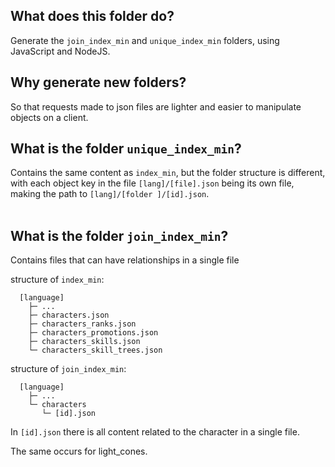 ## What does this folder do?
Generate the `join_index_min` and `unique_index_min` folders, using JavaScript and NodeJS.

## Why generate new folders?
So that requests made to json files are lighter and easier to manipulate objects on a client.

## What is the folder `unique_index_min`?
Contains the same content as `index_min`, but the folder structure is different, with each object key in the file `[lang]/[file].json` being its own file, making the path to `[lang]/[folder ]/[id].json`.<br/><br/>

## What is the folder `join_index_min`?
Contains files that can have relationships in a single file

structure of `index_min`:
```
  [language]
    ├─ ...
    ├─ characters.json
    ├─ characters_ranks.json
    ├─ characters_promotions.json
    ├─ characters_skills.json
    └─ characters_skill_trees.json
```

structure of `join_index_min`:
```
  [language]
    ├─ ...
    └─ characters
       └─ [id].json
```

In `[id].json` there is all content related to the character in a single file.

The same occurs for light_cones.<br/><br/>